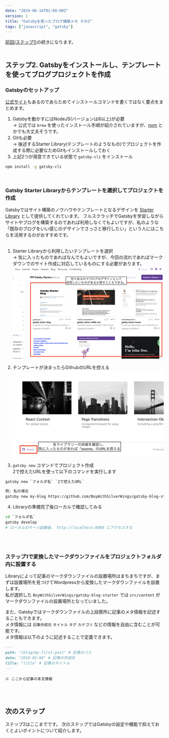 ```yaml
---
date: "2019-06-14T01:00:00Z"
version: 1
title: "Gatsbyを使ったブログ構築メモ その2"
tags: ["javascript", "gatsby"]
---
```


[前回(ステップ1)](/gatsby-blog-getting-started-1/)の続きになります。
<br/>
<br/>

## ステップ2. Gatsbyをインストールし、テンプレートを使ってブログプロジェクトを作成

### Gatsbyのセットアップ

[公式サイト](https://www.gatsbyjs.org/tutorial/part-zero/)もあるのであらためてインストールコマンドを書くではなく要点をまとめます。

1. Gatsbyを動かすにはNodeJS(バージョンは8以上)が必要  
→ 公式では `brew` を使ったインストール手順が紹介されていますが、[nvm](https://github.com/nvm-sh/nvm) とかでも大丈夫そうです。
2. Gitも必要  
→ 後述するStarter Library(テンプレートのようなもの)でプロジェクトを作成する際に必要なためGitもインストールしておく
3. 上記2つが用意できている状態で `gatsby-cli` をインストール
```sh
npm install -g gatsby-cli
```
<br/>

### Gatsby Starter Libraryからテンプレートを選択してプロジェクトを作成

Gatsbyではサイト構築のノウハウやテンプレートとなるデザインを [Starter Library](https://www.gatsbyjs.org/starters/?v=2) として提供してくれています。
フルスクラッチでGatsbyを学習しながらサイトやブログを構築するのであれば利用しなくてもよいですが、私のような「既存のブログをいい感じのデザインでさっさと移行したい」という人にはこちらを活用するのがおすすめです。
<br/>
<br/>

1. Starter Libraryから利用したいテンプレートを選択  
→ 気に入ったものであればなんでもよいですが、今回の流れであればマークダウンでのサイト作成に対応しているものにする必要があります。
![Image1](./image1.png)


2. テンプレートが決まったらGithubのURLを控える
![Image2](./image2.png)

3. `gatsby new` コマンドでプロジェクト作成  
2で控えたURLを使って以下のコマンドを実行します
```sh
gatsby new `フォルダ名` `2で控えたURL`
```
```sh
例: 私の場合
gatsby new my-blog https://github.com/BoyWithSilverWings/gatsby-blog-starter
```

4. Libraryの準備完了後ローカルで確認してみる
```sh
cd `フォルダ名`
gatsby develop
# ローカルのサーバ起動後、 http://localhost:8080 にアクセスする
```
<br/>
<br/>

### ステップ1で変換したマークダウンファイルをプロジェクトフォルダ内に設置する

Libraryによって記事のマークダウンファイルの設置場所はまちまちですが、まずは設置場所を見つけてWordpressから変換したマークダウンファイルを設置します。  
私が選択した `BoyWithSilverWings/gatsby-blog-starter` では `src/content` がマークダウンファイルの設置場所となっていました。

また、Gatsbyではマークダウンファイルの上段箇所に記事のメタ情報を記述することもできます。  
メタ情報には `記事作成日` `タイトル` `タグ` `カテゴリ` などの情報を自由に含むことが可能です。  
メタ情報は以下のように記述することで定義できます。

```md
---
path: "/blog/my-first-post" # 記事のパス
date: "2019-05-04" # 記事の作成日
title: "title" # 記事のタイトル
---

※ ここから記事の本文情報
```
<br/>
<br/>

## 次のステップ 

ステップ2はここまでです。
次のステップではGatsbyの設定や機能で抑えておくとよいポイントについて紹介します。


